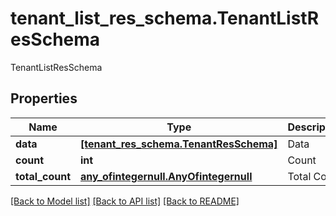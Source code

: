 # tenant_list_res_schema.TenantListResSchema

TenantListResSchema
## Properties
Name | Type | Description | Notes
------------ | ------------- | ------------- | -------------
**data** | [**[tenant_res_schema.TenantResSchema]**](TenantResSchema.md) | Data | 
**count** | **int** | Count | 
**total_count** | [**any_ofintegernull.AnyOfintegernull**](AnyOfintegernull.md) | Total Count | [optional] 

[[Back to Model list]](../README.md#documentation-for-models) [[Back to API list]](../README.md#documentation-for-api-endpoints) [[Back to README]](../README.md)


